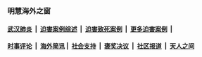 
### 明慧海外之窗

####  [武汉肺炎](indexes/365.md?t=06090800) &nbsp;|&nbsp;  [迫害案例综述](indexes/328.md?t=06090800) &nbsp;|&nbsp; [迫害致死案例](indexes/277.md?t=06090800)  &nbsp;|&nbsp; [更多迫害案例](indexes/81.md?t=06090800)  &nbsp;|&nbsp; 
####  [时事评论](indexes/19.md?t=06090800) &nbsp;|&nbsp; [海外简讯](indexes/245.md?t=06090800)&nbsp;|&nbsp;  [社会支持](indexes/140.md?t=06090800) &nbsp;|&nbsp; [褒奖决议](indexes/282.md?t=06090800) &nbsp;|&nbsp; [社区报道](indexes/91.md?t=06090800)  &nbsp;|&nbsp; [天人之间](indexes/78.md?t=06090800) 

